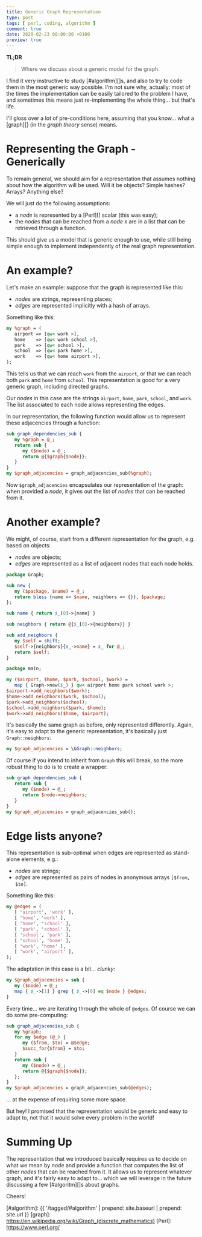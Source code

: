 ```yaml
---
title: Generic Graph Representation
type: post
tags: [ perl, coding, algorithm ]
comment: true
date: 2020-02-23 08:00:00 +0100
preview: true
---
```


**TL;DR**

> Where we discuss about a generic model for the graph.

I find it very instructive to study [#algorithm][]s, and also to try to code
them in the most generic way possible. I'm not sure why, actually: most of
the times the implementation can be easily tailored to the problem I have,
and sometimes this means just re-implementing the whole thing... but that's
life.

I'll gloss over a lot of pre-conditions here, assuming that you know... what
a [graph][] (in the *graph theory* sense) means.


# Representing the Graph - Generically

To remain general, we should aim for a representation that assumes nothing
about how the algorithm will be used. Will it be objects? Simple hashes?
Arrays? Anything else?

We will just do the following assumptions:

- a *node* is represented by a [Perl][] scalar (this was easy);
- the *nodes* that can be reached from a *node* `X` are in a list that can
  be retrieved through a function.

This should give us a model that is generic enough to use, while still being
simple enough to implement independently of the real graph representation.

# An example?

Let's make an example: suppose that the graph is represented like this:

- *nodes* are strings, representing places;
- *edges* are represented implicitly with a hash of arrays.

Something like this:

```perl
my %graph = (
   airport => [qw< work >],
   home    => [qw< work school >],
   park    => [qw< school >],
   school  => [qw< park home >],
   work    => [qw< home airport >],
);
```

This tells us that we can reach `work` from the `airport`, or that we can
reach both `park` and `home` from `school`. This representation is good for
a very generic graph, including directed graphs.

Our *nodes* in this case are the strings `airport`, `home`, `park`,
`school`, and `work`.  The list associated to each node allows representing
the edges.

In our representation, the following function would allow us to represent
these adjacencies through a function:

```perl
sub graph_dependencies_sub {
   my %graph = @_;
   return sub {
      my ($node) = @_;
      return @{$graph{$node}};
   }
}
my $graph_adjacencies = graph_adjacencies_sub(%graph);
```

Now `$graph_adjacencies` encapsulates our representation of the graph: when
provided a *node*, it gives out the list of *nodes* that can be reached from
it.

# Another example?

We might, of course, start from a different representation for the graph,
e.g. based on objects:

- *nodes* are objects;
- *edges* are represented as a list of adjacent nodes that each node holds.


```perl
package Graph;

sub new {
   my ($package, $name) = @_;
   return bless {name => $name, neighbors => {}}, $package;
};

sub name { return $_[0]->{name} }

sub neighbors { return @{$_[0]->{neighbors}} }

sub add_neighbors {
   my $self = shift;
   $self->{neighbors}{$_->name} = $_ for @_;
   return $self;
}

package main;

my ($airport, $home, $park, $school, $work) =
   map { Graph->new($_) } qw< airport home park school work >;
$airport->add_neighbors($work);
$home->add_neighbors($work, $school);
$park->add_neighbors($school);
$school->add_neighbors($park, $home);
$work->add_neighbors($home, $airport);
```

It's basically the same graph as before, only represented differently.
Again, it's easy to adapt to the generic representation, it's basically just
`Graph::neighbors`:

```perl
my $graph_adjacencies = \&Graph::neighbors;
```

Of course if you intend to inherit from `Graph` this will break, so the more
robust thing to do is to create a wrapper:

```perl
sub graph_dependencies_sub {
   return sub {
      my ($node) = @_;
      return $node->neighbors;
   }
}
my $graph_adjacencies = graph_adjacencies_sub();
```

# Edge lists anyone?

This representation is sub-optimal when edges are represented as stand-alone
elements, e.g.:

- *nodes* are strings;
- *edges* are represented as pairs of nodes in anonymous arrays `[$from, $to]`.

Something like this:

```perl
my @edges = (
   [ 'airport', 'work' ],
   [ 'home', 'work' ],
   [ 'home', 'school' ],
   [ 'park', 'school' ],
   [ 'school', 'park' ],
   [ 'school', 'home' ],
   [ 'work', 'home' ],
   [ 'work', 'airport' ],
);
```

The adaptation in this case is a bit... *clunky*:

```perl
my $graph_adjacencies = sub {
   my ($node) = @_;
   map { $_->[1] } grep { $_->[0] eq $node } @edges;
}
```

Every time... we are iterating through the whole of `@edges`. Of course we
can do some pre-computing:

```perl
sub graph_adjacencies_sub {
   my %graph;
   for my $edge (@_) {
      my ($from, $to) = @$edge;
      $succ_for{$from} = $to;
   }
   return sub {
      my ($node) = @_;
      return @{$graph{$node}};
   };
}
my $graph_adjacencies = graph_adjacencies_sub(@edges);
```

... at the expense of requiring some more space.

But hey! I promised that the representation would be generic and easy to
adapt to, not that it would solve every problem in the world!

# Summing Up

The representation that we introduced basically requires us to decide on
what we mean by *node* and provide a function that computes the list of
other *nodes* that can be reached from it. It allows us to represent
whatever graph, and it's fairly easy to adapt to... which we will leverage
in the future discussing a few [#algoritm][]s about graphs.

Cheers!

[#algorithm]: {{ '/tagged/#algorithm' | prepend: site.baseurl | prepend: site.url }}
[graph]: https://en.wikipedia.org/wiki/Graph_(discrete_mathematics)
[Perl]: https://www.perl.org/
